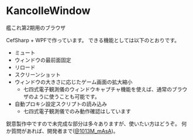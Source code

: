 # KancolleWindow
艦これ第2期用のブラウザ

CefSharp + WPFで作っています。
できる機能としては以下のとおりです。

 - ミュート
 - ウィンドウの最前面固定
 - リロード
 - スクリーンショット
 - ウィンドウの大きさに応じたゲーム画面の拡大縮小
    - 七四式電子観測儀のウィンドウキャプチャ機能を使えば、通常のブラウザのように使うことも可能です。
 - 自動プロキシ設定スクリプトの読み込み
    - 七四式電子観測儀でのみ動作確認はしています
    
鋭意製作中ですので未完成な部分は多々ありますが、使いたい方はどうぞ。
何か質問があれば、開発者まで([@1013M_mAsA](https://twitter.com/1013M_mAsA))。
